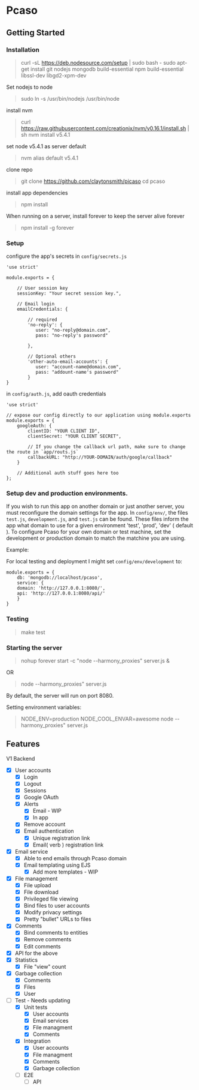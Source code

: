 # Pcaso


## Getting Started 

### Installation


> curl -sL https://deb.nodesource.com/setup | sudo bash -
> sudo apt-get install git nodejs mongodb build-essential npm build-essential libssl-dev libgd2-xpm-dev

Set nodejs to node
> sudo ln -s /usr/bin/nodejs /usr/bin/node

install nvm
> curl https://raw.githubusercontent.com/creationix/nvm/v0.16.1/install.sh | sh
> nvm install v5.4.1

set node v5.4.1 as server default
> nvm alias default v5.4.1

clone repo
> git clone https://github.com/claytonsmith/picaso
> cd pcaso

install app dependencies 
> npm install

When running on a server, install forever to keep the server alive forever
> npm install -g forever

### Setup 
configure the app's secrets in `config/secrets.js`

```
'use strict'

module.exports = {
	
	// User session key
	sessionKey: "Your secret session key.",

	// Email login
	emailCredentials: {

	    // required
	    'no-reply': {
	       user: "no-reply@domain.com",
	       pass: "no-reply's password"

	    },

	    // Optional others
	    'other-auto-email-accounts': {
	       user: "account-name@domain.com",
	       pass: "addount-name's password"
	    }
}
```

in `config/auth.js`, add oauth credentials
```
'use strict'                                                                                                                            

// expose our config directly to our application using module.exports                                                                                                                                      
module.exports = {
    googleAuth: {
        clientID: "YOUR CLIENT ID",
        clientSecret: "YOUR CLIENT SECRET",

        // If you change the callback url path, make sure to change the route in `app/routs.js`
        callbackURL: "http://YOUR-DOMAIN/auth/google/callback"
    }
    
    // Additional auth stuff goes here too
};

```

### Setup dev and production environments. 

If you wish to run this app on another domain or just another server, you must reconfigure the domain settings for the app. 
In  `config/env/`, the files `test.js`, `development.js`, and `test.js` can be found. These files inform the app what domain to use for a given environment 'test', 'prod', 'dev' ( default ). To configure Pcaso for your own domain or test machine, set the development or production domain to match the matchine you are using.

Example: 

For local testing and deployment I might set `config/env/development` to:
```
module.exports = {
    db: 'mongodb://localhost/pcaso', 
    service: {
	domain: 'http://127.0.0.1:8080/',
	api: 'http://127.0.0.1:8080/api/'
    }
}
```



### Testing

> make test

### Starting the server

> nohup forever start -c "node --harmony_proxies" server.js &

OR

> node --harmony_proxies" server.js


By default, the server will run on port 8080. 


Setting environment variables:
> NODE_ENV=production NODE_COOL_ENVAR=awesome node --harmony_proxies" server.js



## Features

V1 Backend 

- [X] User accounts 
  - [X] Login 
  - [X] Logout
  - [X] Sessions 
  - [X] Google OAuth
  - [X] Alerts 
    - [X] Email - WIP
    - [X] In app
  - [X] Remove account
  - [X] Email authentication
    - [X] Unique registration link
    - [X] Email( verb ) registration link
- [X] Email service
  - [X] Able to end emails through Pcaso domain
  - [X] Email templating using EJS
    - [X] Add more templates - WIP
- [X] File management
  - [X] File upload
  - [X] File download
  - [X] Privileged file viewing
  - [X] Bind files to user accounts 
  - [X] Modify privacy settings
  - [X] Pretty "bullet" URLs to files 
- [X] Comments
  - [X] Bind comments to entities 
  - [X] Remove comments
  - [X] Edit comments
- [X] API for the above 
- [X] Statistics
  - [X] File "view" count
- [X] Garbage collection
  - [X] Comments 
  - [x] Files
  - [X] User
- [ ] Test - Needs updating
  - [X] Unit tests 
    - [X] User accounts
    - [X] Email services
    - [X] File managment	
    - [X] Comments
  - [X] Integration 
    - [X] User accounts
    - [X] File managment	
    - [X] Comments
    - [X] Garbage collection
  - [ ] E2E
    - [ ] API
